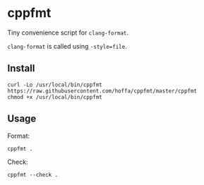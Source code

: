 # cppfmt

Tiny convenience script for `clang-format`.

`clang-format` is called using `-style=file`.

## Install

```
curl -Lo /usr/local/bin/cppfmt https://raw.githubusercontent.com/hoffa/cppfmt/master/cppfmt
chmod +x /usr/local/bin/cppfmt
```

## Usage

Format:

```
cppfmt .
```

Check:

```
cppfmt --check .
```
